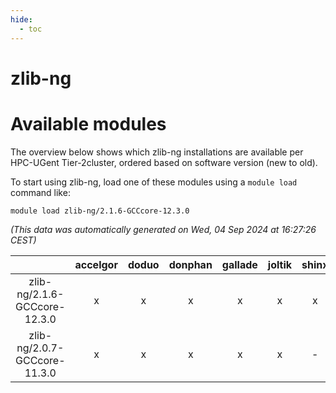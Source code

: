 ```yaml
---
hide:
  - toc
---
```


zlib-ng
=======

# Available modules


The overview below shows which zlib-ng installations are available per HPC-UGent Tier-2cluster, ordered based on software version (new to old).

To start using zlib-ng, load one of these modules using a `module load` command like:

```shell
module load zlib-ng/2.1.6-GCCcore-12.3.0
```

*(This data was automatically generated on Wed, 04 Sep 2024 at 16:27:26 CEST)*  

| |accelgor|doduo|donphan|gallade|joltik|shinx|skitty|
| :---: | :---: | :---: | :---: | :---: | :---: | :---: | :---: |
|zlib-ng/2.1.6-GCCcore-12.3.0|x|x|x|x|x|x|x|
|zlib-ng/2.0.7-GCCcore-11.3.0|x|x|x|x|x|-|x|
